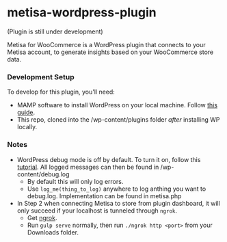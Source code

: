 # metisa-wordpress-plugin
(Plugin is still under development)

Metisa for WooCommerce is a WordPress plugin that connects to your Metisa account, to generate insights based on your WooCommerce store data.

### Development Setup
To develop for this plugin, you'll need:
* MAMP software to install WordPress on your local machine. Follow [this guide][1].
* This repo, cloned into the /wp-content/plugins folder _after_ installing WP locally.

### Notes
* WordPress debug mode is off by default. To turn it on, follow this [tutorial][3]. All logged messages can then be found in /wp-content/debug.log
  * By default this will only log errors.
  * Use `log_me(thing_to_log)` anywhere to log anthing you want to debug.log. Implementation can be found in metisa.php
* In Step 2 when connecting Metisa to store from plugin dashboard, it will only succeed if your localhost is tunneled through `ngrok`.
  * Get [ngrok][2].
  * Run `gulp serve` normally, then run `./ngrok http <port>` from your Downloads folder.


[1]: https://codex.wordpress.org/Installing_WordPress_Locally_on_Your_Mac_With_MAMP
[2]: https://ngrok.com/
[3]: https://www.smashingmagazine.com/2011/03/ten-things-every-wordpress-plugin-developer-should-know/

